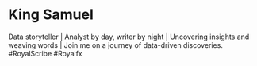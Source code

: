 # King Samuel 
Data storyteller | Analyst by day, writer by night | Uncovering insights and weaving words | Join me on a journey of data-driven discoveries.
#RoyalScribe #Royalfx
